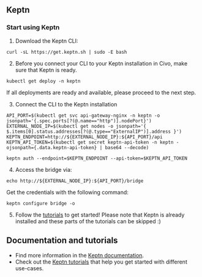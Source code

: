 
## Keptn

### Start using Keptn

1. Download the Keptn CLI: 
  ```
  curl -sL https://get.keptn.sh | sudo -E bash
  ```

2. Before you connect your CLI to your Keptn installation in Civo, make sure that Keptn is ready.

  ```
  kubectl get deploy -n keptn
  ```

  If all deployments are ready and available, please proceed to the next step.


3. Connect the CLI to the Keptn installation
  ```
  API_PORT=$(kubectl get svc api-gateway-nginx -n keptn -o jsonpath='{.spec.ports[?(@.name=="http")].nodePort}')
  EXTERNAL_NODE_IP=$(kubectl get nodes -o jsonpath='{ $.items[0].status.addresses[?(@.type=="ExternalIP")].address }')
  KEPTN_ENDPOINT=http://${EXTERNAL_NODE_IP}:${API_PORT}/api
  KEPTN_API_TOKEN=$(kubectl get secret keptn-api-token -n keptn -ojsonpath={.data.keptn-api-token} | base64 --decode)

  keptn auth --endpoint=$KEPTN_ENDPOINT --api-token=$KEPTN_API_TOKEN
  ```

4. Access the bridge via:
  ```
  echo http://${EXTERNAL_NODE_IP}:${API_PORT}/bridge
  ```
  
  Get the credentials with the following command:
  ```
  keptn configure bridge -o
  ```

5. Follow the [tutorials](https://tutorials.keptn.sh/?cat=quality-gates) to get started! Please note that Keptn is already installed and these parts of the tutorials can be skipped :)



## Documentation and tutorials

- Find more information in the [Keptn documentation](https://keptn.sh/docs).
- Check out the [Keptn tutorials](https://tutorials.keptn.sh/?cat=quality-gates) that help you get started with different use-cases.
